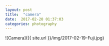 ```yaml
---
layout: post
title:  "camera" 
date:  2017-02-20 01:37:03
categories: photography
---
```


![Camera]({{ site.url }}/img/2017-02-19-Fuji.jpg)
